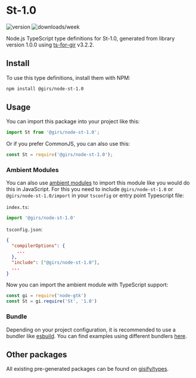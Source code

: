 
# St-1.0

![version](https://img.shields.io/npm/v/@girs/node-st-1.0)
![downloads/week](https://img.shields.io/npm/dw/@girs/node-st-1.0)


Node.js TypeScript type definitions for St-1.0, generated from library version 1.0.0 using [ts-for-gir](https://github.com/gjsify/ts-for-gir) v3.2.2.


## Install

To use this type definitions, install them with NPM:
```bash
npm install @girs/node-st-1.0
```

## Usage

You can import this package into your project like this:
```ts
import St from '@girs/node-st-1.0';
```

Or if you prefer CommonJS, you can also use this:
```ts
const St = require('@girs/node-st-1.0');
```

### Ambient Modules

You can also use [ambient modules](https://github.com/gjsify/ts-for-gir/tree/main/packages/cli#ambient-modules) to import this module like you would do this in JavaScript.
For this you need to include `@girs/node-st-1.0` or `@girs/node-st-1.0/import` in your `tsconfig` or entry point Typescript file:

`index.ts`:
```ts
import '@girs/node-st-1.0'
```

`tsconfig.json`:
```json
{
  "compilerOptions": {
    ...
  },
  "include": ["@girs/node-st-1.0"],
  ...
}
```

Now you can import the ambient module with TypeScript support: 

```ts
const gi = require('node-gtk')
const St = gi.require('St', '1.0')
```


### Bundle

Depending on your project configuration, it is recommended to use a bundler like [esbuild](https://esbuild.github.io/). You can find examples using different bundlers [here](https://github.com/gjsify/ts-for-gir/tree/main/examples).

## Other packages

All existing pre-generated packages can be found on [gjsify/types](https://github.com/gjsify/types).


